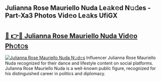 ## Julianna Rose Mauriello Nuda Le𝚊k𝚎d N𝚞𝚍es - Part-Xa3 Photos Vid𝚎o Le𝚊ks UfiGX

# <h2><a href="http://fbfsjej.evod.top/?m=Julianna+Rose+Mauriello+Nuda">🔗 👉🔴 Julianna Rose Mauriello Nuda Vid𝚎o Ph𝚘t𝚘s</a></h2>

[![Julianna Rose Mauriello Nuda N𝚞d𝚎s](https://i.imgur.com/8V9OHl7.gif)](http://fbfsjej.evod.top/?m=Julianna+Rose+Mauriello+Nuda)
Influencer Julianna Rose Mauriello Nuda recognized for their dance and lifestyle content on social platforms. Julianna Rose Mauriello Nuda is a well-known public figure, recognized for his distinguished career in politics and diplomacy. 
